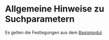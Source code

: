 # Allgemeine Hinweise zu Suchparametern

Es gelten die Festlegungen aus dem [Basismodul](https://simplifier.net/guide/ImplementierungsleitfadenIsiK-Basismodul/UebergreifendeFestlegungenSuchparameter).
